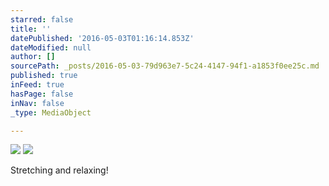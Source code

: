 ```yaml
---
starred: false
title: ''
datePublished: '2016-05-03T01:16:14.853Z'
dateModified: null
author: []
sourcePath: _posts/2016-05-03-79d963e7-5c24-4147-94f1-a1853f0ee25c.md
published: true
inFeed: true
hasPage: false
inNav: false
_type: MediaObject

---
```

![](https://the-grid-user-content.s3-us-west-2.amazonaws.com/2ffb005a-16da-4fb9-814d-598b99b44340.jpg)
![](https://the-grid-user-content.s3-us-west-2.amazonaws.com/2406d08a-5b62-40ba-9b04-d81558ad7ff8.jpg)

Stretching and relaxing!